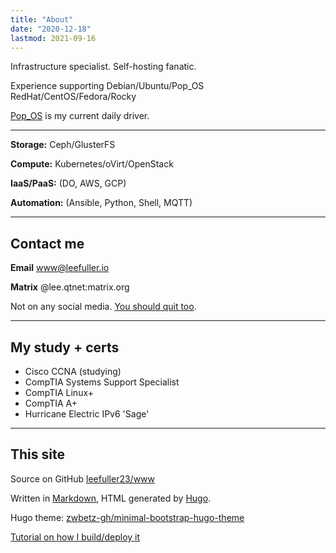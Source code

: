 ```yaml
---
title: "About"
date: "2020-12-18"
lastmod: 2021-09-16
---
```

Infrastructure specialist. Self-hosting fanatic.

Experience supporting Debian/Ubuntu/Pop_OS RedHat/CentOS/Fedora/Rocky

[Pop_OS](https://pop.system76.com/) is my current daily driver.

---

**Storage:** Ceph/GlusterFS

**Compute:** Kubernetes/oVirt/OpenStack

**IaaS/PaaS:** (DO, AWS, GCP)

**Automation:** (Ansible, Python, Shell, MQTT)

---

## Contact me

**Email** [www@leefuller.io](mailto:site@leefuller.io)

**Matrix** @lee.qtnet:matrix.org

Not on any social media. [You should quit too](https://duckduckgo.com/?q=social+media+harm+%2B+peer+reviewed+study).

---

## My study + certs

- Cisco CCNA (studying)
- CompTIA Systems Support Specialist
- CompTIA Linux+
- CompTIA A+
- Hurricane Electric IPv6 'Sage'

---

## This site

Source on GitHub [leefuller23/www](https://github.com/leefuller23/www)

Written in [Markdown](https://www.markdownguide.org/), HTML generated by [Hugo](https://github.com/gohugoio/hugo).

Hugo theme: [zwbetz-gh/minimal-bootstrap-hugo-theme](https://github.com/zwbetz-gh/minimal-bootstrap-hugo-theme)

[Tutorial on how I build/deploy it](https://leefuller.io/build-site-with-cloudflare-pages/)
